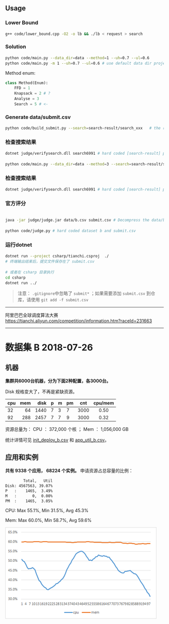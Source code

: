 ## Usage

### Lower Bound

```bash
g++ code/lower_bound.cpp -O2 -o lb && ./lb < request > search
```

### Solution

```bash
python code/main.py --data_dir=data --method=1 --uh=0.7 --ul=0.6
python code/main.py -m 1 --uh=0.7 --ul=0.6 # use default data dir project_path/data/
```

Method enum:

```python
class Method(Enum):
    FFD = 1
    Knapsack = 2 # ?
    Analyse = 3
    Search = 5 # <-
```

### Generate data/submit.csv

```bash
python code/build_submit.py --search=search-result/search_xxx   # the result will be outputed to data/submit.csv
```


### 检查搜索结果
```bash
dotnet judge/verifysearch.dll search6991 # hard coded [search-result] path

python code/main.py --data_dir=data --method=3 --search=search-result/search6278 --larger_cpu_util=[default=1] --smaller_cpu_util=[default=1]
```

### 检查搜索结果
```bash
dotnet judge/verifysearch.dll search6991 # hard coded [search-result] path
```

### 官方评分 
```bash

java -jar judge/judge.jar data/b.csv submit.csv # Decompress the data/b.csv.tgz first !!!

python code/judge.py # hard coded dataset b and submit.csv

```

### 运行dotnet
```bash
dotnet run --project csharp/tianchi.csproj  ./
# 终端输出结束后，提交文件保存在了 submit.csv

# 或者在 csharp 目录执行
cd csharp
dotnet run ../
```
> 注意： `.gitignore`中忽略了 `submit*` ；如果需要添加 `submit.csv` 到仓库，请使用 `git add -f submit.csv`
> 
-----

阿里巴巴全球调度算法大赛
https://tianchi.aliyun.com/competition/information.htm?raceId=231663

-----

# 数据集 B 2018-07-26

## 机器

**集群共6000台机器，分为下面2种配置，各3000台。**

Disk 规格变大了，不再是紧缺资源。

| cpu | mem  | disk | p   | m   | pm  | cnt  | cpu/mem |
| --- | ---: | ---: | --- | --- | --- | ---- | :-----: |
| 32  | 64   | 1440 | 7   | 3   | 7   | 3000 | 0.50    |
| 92  | 288  | 2457 | 7   | 7   | 9   | 3000 | 0.32    |

资源总量为：
CPU  ：  372,000 个核 ； Mem  ： 1,056,000 GB 

统计详情可见 [init_deploy_b.csv](init_deploy_b.csv) 和 [app_util_b.csv](app_util_b.csv)。
## 应用和实例

**共有 9338 个应用， 68224 个实例。**
申请资源占总容量的比例：
```
        Total,   Util
Disk: 4567563, 39.07%
P   :    1465,  3.49%
M   :       0,  0.00%
PM  :    1465,  3.05%
```

CPU: Max 55.1%, Min 31.5%, Avg 45.3%

Mem: Max 60.0%, Min 58.7%, Avg 59.6%

![CPU和内存资源利用率](/util_b.png)

